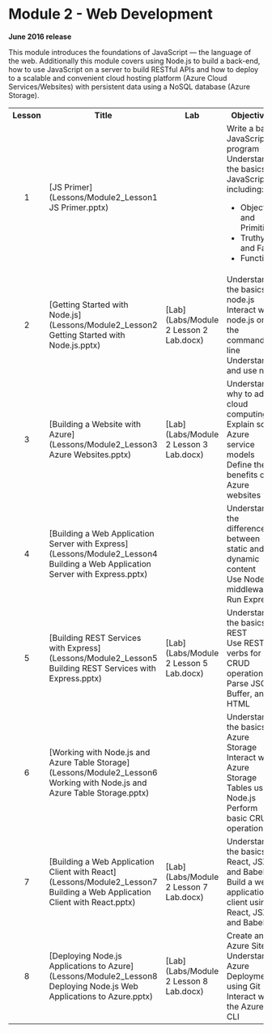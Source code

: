 <html lang="en">
   <head>
      <meta charset="utf-8">
      <meta http-equiv="X-UA-Compatible" content="IE=edge">
      <meta name="viewport" content="width=device-width, initial-scale=1">
	    <link rel="stylesheet" href="style.css">
   </head>
   <body id="home">
      <div class="container">
         <div class="jumbotron">
            <h1>Module 2 - Web Development</h1>
            <p><b>June 2016 release</b></p>
            <p>This module introduces the foundations of JavaScript — the language of the web. Additionally this module covers using Node.js to build a back-end, how to use JavaScript on a server to build RESTful APIs and how to deploy to a scalable and convenient cloud hosting platform (Azure Cloud Services/Websites) with persistent data using a NoSQL database (Azure Storage).</p>
         </div>
      </div>
      <div class="panel-body">
               <table class="table table-bordered table-hover">
                  <col>
                  <col>
                  <col>
                  <tr>
                     <th>Lesson</th>
                     <th align="center">Title</th>
                     <th>Lab</th>
                     <th>Objectives</th>
                  </tr>
                  <tr>
                     <td align="center">1</td>
                     <td>[JS Primer](Lessons/Module2_Lesson1 JS Primer.pptx)</td>
                     <td></td>
                     <td>
                         Write a basic JavaScript program<br>
                         Understand the basics of JavaScript including:<br>
                        <ul>
                           <li>Objects and Primitives<br>
                           <li>Truthy and Falsy<br>
                           <li>Functions
                        </ul>
                     </td>
                  </tr>
                  <tr>
                     <td align="center">2</td>
                     <td>[Getting Started with Node.js](Lessons/Module2_Lesson2 Getting Started with Node.js.pptx)</td>
                     <td>[Lab](Labs/Module 2 Lesson 2 Lab.docx)</td>
                     <td>Understand the basics of node.js<br>
                         Interact with node.js on the command line<br>
                         Understand and use npm
                     </td>
                  </tr>
                  <tr>
                     <td align="center">3</td>
                     <td>[Building a Website with Azure](Lessons/Module2_Lesson3 Azure Websites.pptx)</td>
                     <td>[Lab](Labs/Module 2 Lesson 3 Lab.docx)</td>
                     <td>Understand why to adopt cloud computing<br>
                        Explain some Azure service models<br>
                        Define the benefits of Azure websites
                     </td>
                  </tr>
                  <tr>
                     <td align="center">4</td>
                     <td>[Building a Web Application Server with Express](Lessons/Module2_Lesson4 Building a Web Application Server with Express.pptx)</td>
                     <td></td>
                     <td>Understand the difference between static and dynamic content<br>
                         Use Node’s middleware<br>
                         Run Express
                     </td>
                  </tr>
                  <tr>
                     <td align="center">5</td>
                     <td>[Building REST Services with Express](Lessons/Module2_Lesson5 Building REST Services with Express.pptx)</td>
                     <td>[Lab](Labs/Module 2 Lesson 5 Lab.docx)</td>
                     <td>Understand the basics of REST<br>
                         Use REST verbs for CRUD operations<br>
                         Parse JSON, Buffer, and HTML
                     </td>
                  </tr>
                  <tr>
                     <td align="center">6</td>
                     <td>[Working with Node.js and Azure Table Storage](Lessons/Module2_Lesson6 Working with Node.js and Azure Table Storage.pptx)</td>
                     <td></td>
                     <td>Understand the basics of Azure Storage<br>
                         Interact with Azure Storage Tables using Node.js<br>
                         Perform basic CRUD operations
                     </td>
                  </tr>
                  <tr>
                     <td align="center">7</td>
                     <td>[Building a Web Application Client with React](Lessons/Module2_Lesson7 Building a Web Application Client with React.pptx)</td>
                     <td>[Lab](Labs/Module 2 Lesson 7 Lab.docx)</td>
                     <td>Understand the basics of React, JSX, and Babel<br>
                         Build a web application client using React, JSX, and Babel
                     </td>
                  </tr>
                  <tr>
                     <td align="center">8</td>
                     <td>[Deploying Node.js Applications to Azure](Lessons/Module2_Lesson8 Deploying Node.js Web Applications to Azure.pptx)</td>
                     <td>[Lab](Labs/Module 2 Lesson 8 Lab.docx)</td>
                     <td>
                        Create an Azure Site<br>
                        Understand Azure Deployment using Git<br>
                        Interact with the Azure CLI
                     </td>
                  </tr>
            </table>
        </div>
     </body>
</html>
